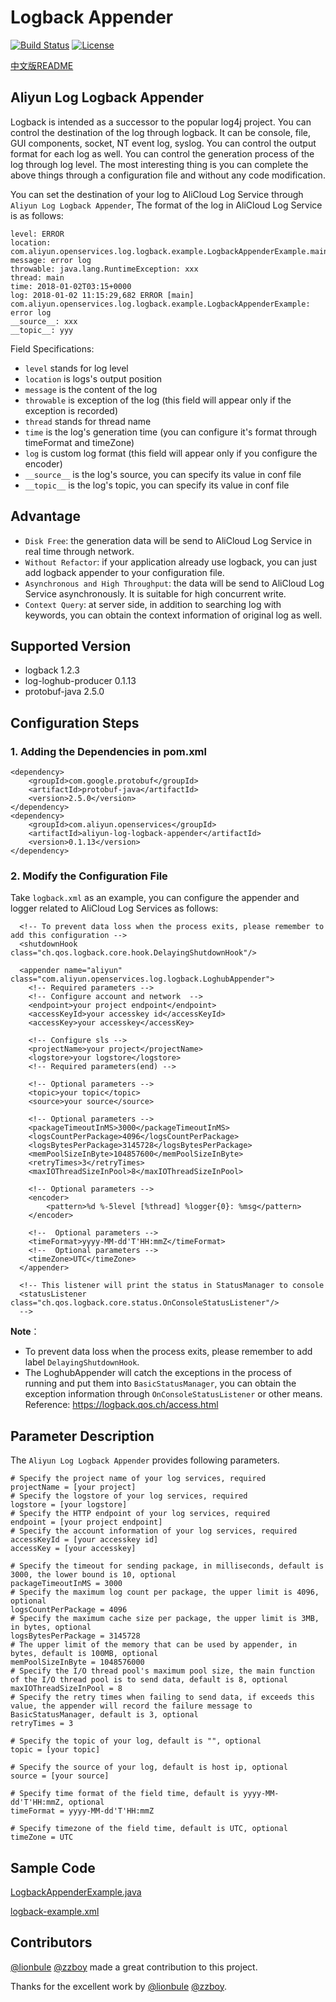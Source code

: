 # Logback Appender

[![Build Status](https://travis-ci.org/aliyun/aliyun-log-logback-appender.svg?branch=master)](https://travis-ci.org/aliyun/aliyun-log-logback-appender)
[![License](https://img.shields.io/badge/license-Apache2.0-blue.svg)](/LICENSE)

[中文版README](/README_CN.md)

## Aliyun Log Logback Appender

Logback is intended as a successor to the popular log4j project. You can control the destination of the log through logback. It can be console, file, GUI components, socket, NT event log, syslog. You can control the output format for each log as well. You can control the generation process of the log through log level. The most interesting thing is you can complete the above things through a configuration file and without any code modification.

You can set the destination of your log to AliCloud Log Service through `Aliyun Log Logback Appender`, The format of the log in AliCloud Log Service is as follows:
```
level: ERROR
location: com.aliyun.openservices.log.logback.example.LogbackAppenderExample.main(LogbackAppenderExample.java:18)
message: error log
throwable: java.lang.RuntimeException: xxx
thread: main
time: 2018-01-02T03:15+0000
log: 2018-01-02 11:15:29,682 ERROR [main] com.aliyun.openservices.log.logback.example.LogbackAppenderExample: error log
__source__: xxx
__topic__: yyy
```
Field Specifications:
+ `level` stands for log level
+ `location` is logs's output position
+ `message` is the content of the log
+ `throwable` is exception of the log (this field will appear only if the exception is recorded)
+ `thread` stands for thread name
+ `time` is the log's generation time (you can configure it's format through timeFormat and timeZone)
+ `log` is custom log format (this field will appear only if you configure the encoder)
+ `__source__` is the log's source, you can specify its value in conf file
+ `__topic__` is the log's topic, you can specify its value in conf file

## Advantage
+ `Disk Free`: the generation data will be send to AliCloud Log Service in real time through network.
+ `Without Refactor`: if your application already use logback, you can just add logback appender to your configuration file.
+ `Asynchronous and High Throughput`: the data will be send to AliCloud Log Service asynchronously. It is suitable for high concurrent write.
+ `Context Query`: at server side, in addition to searching log with keywords, you can obtain the context information of original log as well.


## Supported Version
* logback 1.2.3
* log-loghub-producer 0.1.13
* protobuf-java 2.5.0


## Configuration Steps

### 1. Adding the Dependencies in pom.xml

```
<dependency>
    <groupId>com.google.protobuf</groupId>
    <artifactId>protobuf-java</artifactId>
    <version>2.5.0</version>
</dependency>
<dependency>
    <groupId>com.aliyun.openservices</groupId>
    <artifactId>aliyun-log-logback-appender</artifactId>
    <version>0.1.13</version>
</dependency>
```

### 2. Modify the Configuration File

Take `logback.xml` as an example, you can configure the appender and logger related to AliCloud Log Services as follows:
```
  <!-- To prevent data loss when the process exits, please remember to add this configuration -->
  <shutdownHook class="ch.qos.logback.core.hook.DelayingShutdownHook"/>

  <appender name="aliyun" class="com.aliyun.openservices.log.logback.LoghubAppender">
    <!-- Required parameters -->
    <!-- Configure account and network  -->
    <endpoint>your project endpoint</endpoint>
    <accessKeyId>your accesskey id</accessKeyId>
    <accessKey>your accesskey</accessKey>

    <!-- Configure sls -->
    <projectName>your project</projectName>
    <logstore>your logstore</logstore>
    <!-- Required parameters(end) -->

    <!-- Optional parameters -->
    <topic>your topic</topic>
    <source>your source</source>

    <!-- Optional parameters -->
    <packageTimeoutInMS>3000</packageTimeoutInMS>
    <logsCountPerPackage>4096</logsCountPerPackage>
    <logsBytesPerPackage>3145728</logsBytesPerPackage>
    <memPoolSizeInByte>104857600</memPoolSizeInByte>
    <retryTimes>3</retryTimes>
    <maxIOThreadSizeInPool>8</maxIOThreadSizeInPool>
    
    <!-- Optional parameters -->
    <encoder>
        <pattern>%d %-5level [%thread] %logger{0}: %msg</pattern>
    </encoder>
    
    <!--  Optional parameters -->
    <timeFormat>yyyy-MM-dd'T'HH:mmZ</timeFormat>
    <!--  Optional parameters -->
    <timeZone>UTC</timeZone>
  </appender>

  <!-- This listener will print the status in StatusManager to console
  <statusListener class="ch.qos.logback.core.status.OnConsoleStatusListener"/>
  -->
```
**Note**：
+ To prevent data loss when the process exits, please remember to add label `DelayingShutdownHook`.
+ The LoghubAppender will catch the exceptions in the process of running and put them into `BasicStatusManager`, you can obtain the exception information through `OnConsoleStatusListener` or other means. Reference: https://logback.qos.ch/access.html

## Parameter Description

The `Aliyun Log Logback Appender` provides following parameters.
```
# Specify the project name of your log services, required
projectName = [your project]
# Specify the logstore of your log services, required
logstore = [your logstore]
# Specify the HTTP endpoint of your log services, required
endpoint = [your project endpoint]
# Specify the account information of your log services, required
accessKeyId = [your accesskey id]
accessKey = [your accesskey]

# Specify the timeout for sending package, in milliseconds, default is 3000, the lower bound is 10, optional
packageTimeoutInMS = 3000
# Specify the maximum log count per package, the upper limit is 4096, optional
logsCountPerPackage = 4096
# Specify the maximum cache size per package, the upper limit is 3MB, in bytes, optional
logsBytesPerPackage = 3145728
# The upper limit of the memory that can be used by appender, in bytes, default is 100MB, optional
memPoolSizeInByte = 1048576000
# Specify the I/O thread pool's maximum pool size, the main function of the I/O thread pool is to send data, default is 8, optional
maxIOThreadSizeInPool = 8
# Specify the retry times when failing to send data, if exceeds this value, the appender will record the failure message to BasicStatusManager, default is 3, optional
retryTimes = 3

# Specify the topic of your log, default is "", optional
topic = [your topic]

# Specify the source of your log, default is host ip, optional
source = [your source]

# Specify time format of the field time, default is yyyy-MM-dd'T'HH:mmZ, optional
timeFormat = yyyy-MM-dd'T'HH:mmZ

# Specify timezone of the field time, default is UTC, optional
timeZone = UTC
```

## Sample Code

[LogbackAppenderExample.java](/src/main/java/com/aliyun/openservices/log/logback/example/LogbackAppenderExample.java)

[logback-example.xml](/src/main/resources/logback-example.xml)

## Contributors
[@lionbule](https://github.com/lionbule) [@zzboy](https://github.com/zzboy) made a great contribution to this project.

Thanks for the excellent work by [@lionbule](https://github.com/lionbule) [@zzboy](https://github.com/zzboy).

